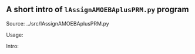 ## A short intro of `lAssignAMOEBAplusPRM.py` program
Source: ../src/lAssignAMOEBAplusPRM.py

Usage:

Intro:


